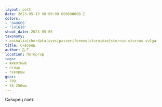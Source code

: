 ```yaml
---
layout: post
date: 2023-05-13 00:00:00.000000000 Z
colors:
- '040606'
- '141610'
shoot_date: 2023-05-05
taxonomy:
- animalia|chordata|aves|passeriformes|sturnidae|sturnus|sturnus vulgaris
title: Скворец
author: Д.Г.
location: Петергоф
tags:
- животные
- птицы
- скворцы
gear:
- 70D
- 55-250mm
---
```

Скворец поёт.

